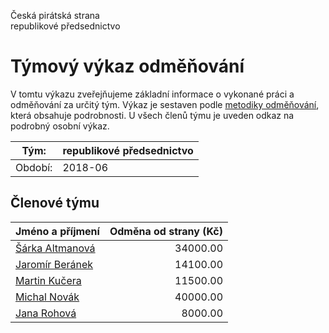 Česká pirátská strana  
republikové předsednictvo

Týmový výkaz odměňování
===========================

V tomtu výkazu zveřejňujeme základní informace o vykonané práci a odměňování
za určitý tým. Výkaz je sestaven podle [metodiky odměňování][metodika],
která obsahuje podrobnosti. U všech členů týmu je uveden odkaz na podrobný osobní výkaz.

Tým:                     | republikové předsednictvo
-----------------------  | --------------------
Období:                  | 2018-06

Členové týmu
--------------

| Jméno a příjmení                    |   Odměna od strany (Kč) |
|:------------------------------------|------------------------:|
| [Šárka Altmanová](sarka-altmanova/) |                34000.00 |
| [Jaromír Beránek](jaromir-beranek/) |                14100.00 |
| [Martin Kučera](martin-kucera/)     |                11500.00 |
| [Michal Novák](michal-novak/)       |                40000.00 |
| [Jana Rohová](jana-rohova/)         |                 8000.00 |


[metodika]: https://redmine.pirati.cz/projects/po/wiki/Odmenovani
